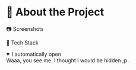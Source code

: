 # 🌟 About the Project

📷 Screenshots


👾 Tech Stack
<details open>
<summary>I automatically open</summary>
Waaa, you see me. I thought I would be hidden ;p .
</details>

